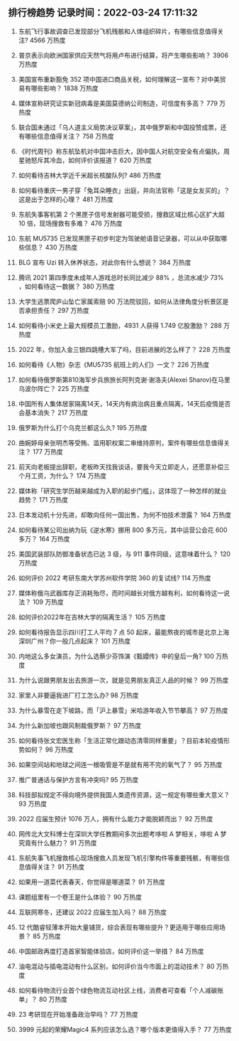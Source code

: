
## 排行榜趋势 记录时间：2022-03-24 17:11:32
  
  1. 东航飞行事故调查已发现部分飞机残骸和人体组织碎片，有哪些信息值得关注? 4566 万热度
    
  2. 普京表示向欧洲国家供应天然气将用卢布进行结算，将产生哪些影响？ 3906 万热度
    
  3. 美国宣布重新豁免 352 项中国进口商品关税，如何理解这一宣布？对中美贸易有哪些影响？ 1838 万热度
    
  4. 媒体宣称研究证实新冠病毒是美国莫德纳公司制造，可信度有多高？ 779 万热度
    
  5. 联合国未通过「乌人道主义局势决议草案」，其中俄罗斯和中国投赞成票，还有哪些信息值得关注？ 758 万热度
    
  6. 《时代周刊》称东航坠机对中国冲击巨大，因中国人对航空安全有点偏执，周星驰怒斥其冷血，如何评价该报道？ 620 万热度
    
  7. 如何看待吉林大学近千米超长核酸队列? 486 万热度
    
  8. 如何看待重庆一男子穿「兔耳朵睡衣」出庭，并向法官称「这是女友买的」？这是出于怎样的心理？ 481 万热度
    
  9. 东航失事客机第 2 个黑匣子信号发射器可能受损，搜救区域比核心区扩大超 10 倍，现场搜救有多难？ 476 万热度
    
  10. 东航 MU5735 已发现黑匣子初步判定为驾驶舱语音记录器，可以从中获取哪些信息？ 430 万热度
    
  11. BLG 宣布 Uzi 转入休养状态，对此你有什么想说？ 384 万热度
    
  12. 腾讯 2021 第四季度未成年人游戏总时长同比减少 88% ，总流水减少 73% ，如何看待这一数据？ 380 万热度
    
  13. 大学生逃票爬庐山坠亡家属索赔 90 万法院驳回，如何从法律角度分析景区是否承担责任？ 297 万热度
    
  14. 如何看待小米史上最大规模员工激励，4931 人获得 1.749 亿股激励？ 288 万热度
    
  15. 2022 年，你加入金三银四跳槽大军了吗，目前进展的怎么样了？ 228 万热度
    
  16. 如何看待《人物》杂志《MU5735 航班上的人们》一文？ 226 万热度
    
  17. 如何看待俄罗斯第810海军步兵旅旅长阿列克谢·谢洛夫(Alexei Sharov)在马里乌波尔阵亡？ 225 万热度
    
  18. 中国所有人集体居家隔离14天，14天内有病治病且重点隔离，14天后疫情是否会基本消失？ 217 万热度
    
  19. 俄罗斯为什么打个乌克兰都这么久? 195 万热度
    
  20. 曲婉婷母亲张明杰等受贿、滥用职权案二审维持原判，案件有哪些信息值得关注？ 177 万热度
    
  21. 前天向老板提出辞职，老板昨天找我谈话，要我今天立即走人，还愿意补偿三个月工资，为什么？ 174 万热度
    
  22. 媒体称「研究生学历越来越成为入职的起步门槛」，这体现了一种怎样的就业趋势？ 171 万热度
    
  23. 日本发动机十分先进，却敢向任何一国出售，为何不怕技术泄露？ 164 万热度
    
  24. 如何看待某公司出纳为玩《逆水寒》挪用 800 多万元，其中运营公会花 600 多万？ 164 万热度
    
  25. 美国武装部队防御准备状态已达 3 级，与 911 事件同级，这意味着什么？ 120 万热度
    
  26. 如何评价 2022 考研东南大学苏州软件学院 360 的复试线? 114 万热度
    
  27. 媒体称俄乌武器库存正消耗殆尽，而时间越长对俄方越有利，如何看待这一说法？ 109 万热度
    
  28. 如何评价2022年在吉林大学的隔离生活？ 105 万热度
    
  29. 如何看待报告显示四川打工人平均 7 点 50 起床，最能熬夜的城市是北京上海深圳广州？你一般几点起床？ 101 万热度
    
  30. 内地这么多女演员，为什么选蔡少芬饰演《甄嬛传》中的皇后一角? 100 万热度
    
  31. 为什么说跟男朋友出去旅游一次，就是见男朋友真正人品的时候？ 99 万热度
    
  32. 家里人非要逼我进厂打工怎么办? 98 万热度
    
  33. 为什么暴雪在走下坡路，而「沪上暴雪」米哈游年收入节节攀高？ 97 万热度
    
  34. 为什么新加坡也跟风制裁俄罗斯？ 97 万热度
    
  35. 如何看待张文宏医生称「生活正常化跟动态清零同样重要」？目前本轮疫情形势如何？ 96 万热度
    
  36. 如果空间站和地球之间连一根吸管是不是就有用不完的氧气了？ 95 万热度
    
  37. 推广普通话与保护方言有冲突吗? 95 万热度
    
  38. 科技部拟规定不得向境外提供我国人类遗传资源，这一规定有哪些重大意义？ 93 万热度
    
  39. 2022 应届生预计 1076 万人，拥有什么能力才能脱颖而出？ 92 万热度
    
  40. 网传北大文科博士在深圳大学任教期间多次出题考哆啦 A 梦相关，哆啦 A 梦究竟有什么魅力？ 91 万热度
    
  41. 东航失事飞机搜救核心现场搜救人员发现飞机引擎构件等重要残骸，有哪些信息值得关注？ 91 万热度
    
  42. 如果用一道菜代表春天，你觉得是哪道菜？ 91 万热度
    
  43. 课题组里有一个卷王是什么体验？ 90 万热度
    
  44. 互联网寒冬，还建议 2022 应届生加入吗？ 88 万热度
    
  45. 12 代酷睿轻薄本开始大量铺货，综合表现有哪些提升？更适用于哪些应用场景？ 85 万热度
    
  46. 中国邮政再度打造首家智能体验店，如何评价这一举措？ 84 万热度
    
  47. 油电混动与插电混动有什么区别，如何评价当今市面上的混动技术？ 80 万热度
    
  48. 如何看待物流行业首个绿色物流互动社区上线，消费者可查看「个人减碳账单」？ 80 万热度
    
  49. 23 考研现在开始准备政治早吗？ 77 万热度
    
  50. 3999 元起的荣耀Magic4 系列应该怎么选？哪个版本更值得入手？ 77 万热度
    